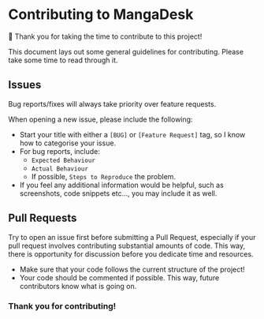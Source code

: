 # Contributing to MangaDesk
🥳 Thank you for taking the time to contribute to this project!

This document lays out some general guidelines for contributing. Please take some time to read through it.

## Issues
Bug reports/fixes will always take priority over feature requests.

When opening a new issue, please include the following:

- Start your title with either a `[BUG]` or `[Feature Request]` tag, so I know how to categorise your issue.
- For bug reports, include:
    - `Expected Behaviour`
    - `Actual Behaviour`
    - If possible, `Steps to Reproduce` the problem.
- If you feel any additional information would be helpful, such as screenshots, code snippets etc..., you may include it
  as well.

## Pull Requests
Try to open an issue first before submitting a Pull Request, especially if your pull request involves contributing substantial
amounts of code. This way, there is opportunity for discussion before you dedicate time and resources.

- Make sure that your code follows the current structure of the project!
- Your code should be commented if possible. This way, future contributors know what is going on.

### Thank you for contributing!

